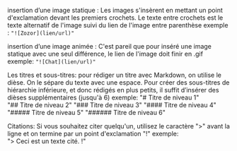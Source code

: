 insertion d’une image statique :
Les images s'insèrent en mettant un point d'exclamation devant les premiers crochets. Le texte entre crochets est le texte alternatif de l'image suivi du lien de l'image entre parenthèse exemple :
`"![Zozor](lien/url)"`

insertion d’une image animée :
C'est pareil que pour inséré une image statique  avec une seul différence, le lien de l'image doit finir en .gif exemple:
`"![Chat](lien/url)"`

Les titres et sous-titres:
pour rédiger un titre avec Markdown, on utilise le dièse. On le sépare du texte avec une espace. Pour créer des sous-titres de hiérarchie inférieure, et donc rédigés en plus petits, il suffit d’insérer des dièses supplémentaires (jusqu'à 6) exemple:
"# Titre de niveau 1"
"## Titre de niveau 2"
"### Titre de niveau 3"
"#### Titre de niveau 4"
"##### Titre de niveau 5"
"###### Titre de niveau 6"

Citations:
Si vous souhaitez citer quelqu'un, utilisez le caractère ">" avant la ligne et on termine par un point d'exclamation "!" exemple:
"> Ceci est un texte cité. !"




